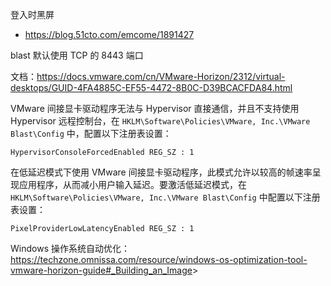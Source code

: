 登入时黑屏

- <https://blog.51cto.com/emcome/1891427>

blast 默认使用 TCP 的 8443 端口

文档：<https://docs.vmware.com/cn/VMware-Horizon/2312/virtual-desktops/GUID-4FA4885C-EF55-4472-8B0C-D39BCACFDA84.html>

VMware 间接显卡驱动程序无法与 Hypervisor 直接通信，并且不支持使用 Hypervisor 远程控制台，在 `HKLM\Software\Policies\VMware, Inc.\VMware Blast\Config` 中，配置以下注册表设置：

```
HypervisorConsoleForcedEnabled REG_SZ : 1
```

在低延迟模式下使用 VMware 间接显卡驱动程序，此模式允许以较高的帧速率呈现应用程序，从而减小用户输入延迟。要激活低延迟模式，在 `HKLM\Software\Policies\VMware, Inc.\VMware Blast\Config` 中配置以下注册表设置：

```
PixelProviderLowLatencyEnabled REG_SZ : 1
```

Windows 操作系统自动优化：<https://techzone.omnissa.com/resource/windows-os-optimization-tool-vmware-horizon-guide#_Building_an_Image>>